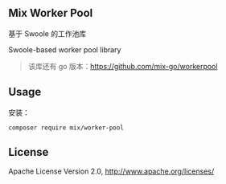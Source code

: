 ## Mix Worker Pool

基于 Swoole 的工作池库

Swoole-based worker pool library

> 该库还有 go 版本：https://github.com/mix-go/workerpool

## Usage

安装：

```
composer require mix/worker-pool
```

## License

Apache License Version 2.0, http://www.apache.org/licenses/
